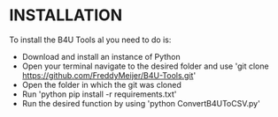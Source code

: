 # INSTALLATION
To install the B4U Tools al you need to do is:

- Download and install an instance of Python
- Open your terminal navigate to the desired folder and use 'git clone https://github.com/FreddyMeijer/B4U-Tools.git'
- Open the folder in which the git was cloned
- Run 'python pip install -r requirements.txt'
- Run the desired function by using 'python ConvertB4UToCSV.py'